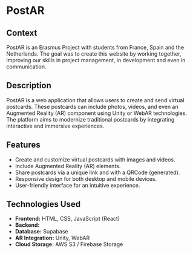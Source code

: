 # PostAR

## Context
PostAR is an Erasmus Project with students from France, Spain and the Netherlands. The goal was to create this website by working together, improving our skills in project management, in development and even in communication.

## Description
PostAR is a web application that allows users to create and send virtual postcards. These postcards can include photos, videos, and even an Augmented Reality (AR) component using Unity or WebAR technologies. The platform aims to modernize traditional postcards by integrating interactive and immersive experiences.

## Features
- Create and customize virtual postcards with images and videos.
- Include Augmented Reality (AR) elements.
- Share postcards via a unique link and with a QRCode (generated).
- Responsive design for both desktop and mobile devices.
- User-friendly interface for an intuitive experience.

## Technologies Used
- **Frontend:** HTML, CSS, JavaScript (React)
- **Backend:** 
- **Database:** Supabase
- **AR Integration:** Unity, WebAR
- **Cloud Storage:** AWS S3 / Firebase Storage
